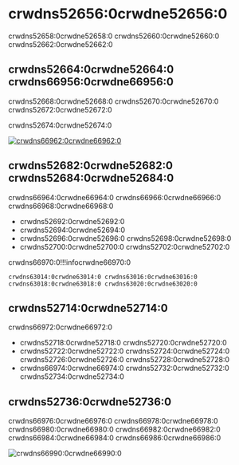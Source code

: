 # crwdns52656:0crwdne52656:0

crwdns52658:0crwdne52658:0 crwdns52660:0crwdne52660:0 crwdns52662:0crwdne52662:0

## crwdns52664:0crwdne52664:0 crwdns66956:0crwdne66956:0

crwdns52668:0crwdne52668:0 crwdns52670:0crwdne52670:0 crwdns52672:0crwdne52672:0

crwdns52674:0crwdne52674:0

[![crwdns66962:0crwdne66962:0](crwdns66960:0crwdne66960:0)](crwdns66958:0crwdne66958:0)

## crwdns52682:0crwdne52682:0 crwdns52684:0crwdne52684:0

crwdns66964:0crwdne66964:0 crwdns66966:0crwdne66966:0 crwdns66968:0crwdne66968:0

* crwdns52692:0crwdne52692:0
* crwdns52694:0crwdne52694:0
* crwdns52696:0crwdne52696:0 crwdns52698:0crwdne52698:0
* crwdns52700:0crwdne52700:0 crwdns52702:0crwdne52702:0

crwdns66970:0!!!infocrwdne66970:0

    crwdns63014:0crwdne63014:0 crwdns63016:0crwdne63016:0 crwdns63018:0crwdne63018:0 crwdns63020:0crwdne63020:0

## crwdns52714:0crwdne52714:0

crwdns66972:0crwdne66972:0

* crwdns52718:0crwdne52718:0 crwdns52720:0crwdne52720:0
* crwdns52722:0crwdne52722:0 crwdns52724:0crwdne52724:0 crwdns52726:0crwdne52726:0 crwdns52728:0crwdne52728:0
* crwdns66974:0crwdne66974:0 crwdns52732:0crwdne52732:0 crwdns52734:0crwdne52734:0

## crwdns52736:0crwdne52736:0

crwdns66976:0crwdne66976:0 crwdns66978:0crwdne66978:0 crwdns66980:0crwdne66980:0 crwdns66982:0crwdne66982:0 crwdns66984:0crwdne66984:0 crwdns66986:0crwdne66986:0

![crwdns66990:0crwdne66990:0](crwdns66988:0crwdne66988:0)
